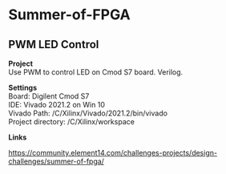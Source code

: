 # Summer-of-FPGA
## PWM LED Control

**Project**<br />
Use PWM to control LED on Cmod S7 board. Verilog.  

**Settings**<br />
Board: Digilent Cmod S7<br />
IDE: Vivado 2021.2 on Win 10<br />
Vivado Path: /C/Xilinx/Vivado/2021.2/bin/vivado<br />
Project directory: /C/Xilinx/workspace<br />

**Links**<br />

https://community.element14.com/challenges-projects/design-challenges/summer-of-fpga/